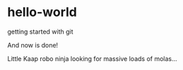 hello-world
===========

getting started with git

And now is done!

Little Kaap robo ninja looking for massive loads of molas...

